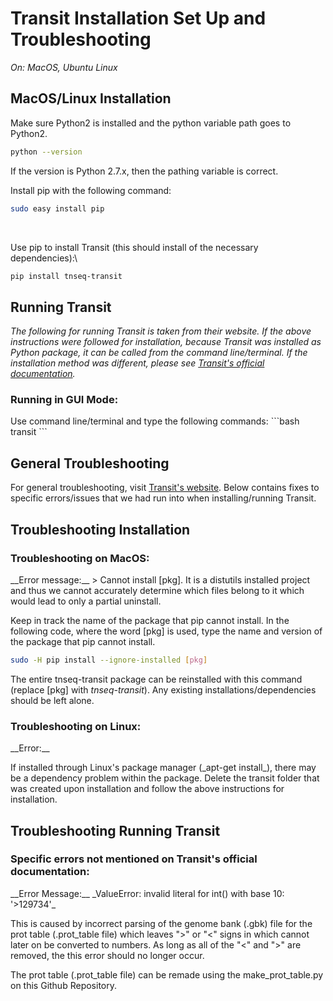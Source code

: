 Transit Installation Set Up and Troubleshooting
=============================
_On: MacOS, Ubuntu Linux_
</br>

MacOS/Linux Installation
-------------------------------
Make sure Python2 is installed and the python variable path goes to Python2.
```bash
python --version
```
If the version is Python 2.7.x, then the pathing variable is correct. 
</br>

Install pip with the following command:
```bash
sudo easy install pip 
``` 
</br>

Use pip to install Transit (this should install of the necessary dependencies):\
```bash
pip install tnseq-transit
``` 

Running Transit
-------------------------------
<i> The following for running Transit is taken from their website. If the above instructions were followed for installation, because Transit was installed as Python package, it can be called from the command line/terminal. If the installation method was different, please see [Transit's official documentation](https://transit.readthedocs.io/en/latest/transit_running.html). </i>

<h3> Running in GUI Mode: </h3>
Use command line/terminal and type the following commands:
```bash
transit
```
</br>

General Troubleshooting
------------------------------
For general troubleshooting, visit [Transit's website](https://transit.readthedocs.io/en/latest/transit_install.html#troubleshooting). Below contains fixes to specific errors/issues that we had run into when installing/running Transit.

Troubleshooting Installation
-------------------------------
<h3> Troubleshooting on MacOS: </h3>
__Error message:__ 
> Cannot install [pkg]. It is a distutils installed project and thus we cannot accurately determine which files belong to it which would lead to only a partial uninstall.

Keep in track the name of the package that pip cannot install. In the following code, where the word [pkg] is used, type the name and version of the package that pip cannot install. 
```bash
sudo -H pip install --ignore-installed [pkg]
```
The entire tnseq-transit package can be reinstalled with this command (replace [pkg] with _tnseq-transit_). Any existing installations/dependencies should be left alone.

<h3> Troubleshooting on Linux: </h3>
__Error:__
<p> If installed through Linux's package manager (_apt-get install_), there may be a dependency problem within the package. Delete the transit folder that was created upon installation and follow the above instructions for installation. </p>

Troubleshooting Running Transit
-------------------------------
<h3> Specific errors not mentioned on Transit's official documentation: </h3>
__Error Message:__ _ValueError: invalid literal for int() with base 10: '>129734'_ 

This is caused by incorrect parsing of the genome bank (.gbk) file for the prot table (.prot_table file) which leaves ">" or "<" signs in which cannot later on be converted to numbers. As long as all of the "<" and ">" are removed, the this error should no longer occur. 

The prot table (.prot_table file) can be remade using the make_prot_table.py on this Github Repository.   
